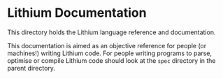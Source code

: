 # Lithium Documentation

This directory holds the Lithium language reference and documentation.

This documentation is aimed as an objective reference for people (or machines!) writing Lithium code. For people writing programs to parse, optimise or compile Lithium code should look at the `spec` directory in the parent directory.